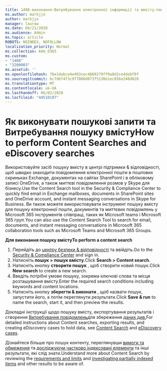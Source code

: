 ```yaml
---
title: 1488-виконання-Витребування електронної інформації та вмісту-пошук
ms.author: markjjo
author: markjjo
manager: lauraw
ms.date: 04/21/2020
ms.audience: Admin
ms.topic: article
ROBOTS: NOINDEX, NOFOLLOW
localization_priority: Normal
ms.collection: Adm_O365
ms.custom:
- "1488"
- "3200003"
ms.assetid: ''
ms.openlocfilehash: 76e14abce4e493cec4869279ff9a8d2ce4debf0f
ms.sourcegitcommit: bc7d6f4f3c9f7060d073f5130e1ec856e248d020
ms.translationtype: MT
ms.contentlocale: uk-UA
ms.lasthandoff: 06/02/2020
ms.locfileid: "44510197"
---
```

# <a name="how-to-perform-content-searches-and-ediscovery-searches"></a><span data-ttu-id="76c1c-102">Як виконувати пошукові запити та Витребування пошуку вмісту</span><span class="sxs-lookup"><span data-stu-id="76c1c-102">How to perform Content Searches and eDiscovery searches</span></span>

<span data-ttu-id="76c1c-103">Використовуйте засіб пошуку вмісту в центрі підтримки & відповідності, щоб швидко знаходити повідомлення електронної пошти в поштових скриньках Exchange, документах на сайтах SharePoint і в обліковому записі OneDrive, а також миттєві повідомлення розмов у Skype для бізнесу.</span><span class="sxs-lookup"><span data-stu-id="76c1c-103">Use the Content Search tool in the Security & Compliance Center to quickly find email in Exchange mailboxes, documents in SharePoint sites and OneDrive account, and instant messaging conversations in Skype for Business.</span></span> <span data-ttu-id="76c1c-104">Ви також можете використовувати інструмент пошуку вмісту для пошуку електронної пошти, документів та миттєвих повідомлень у Microsoft 365 інструментів співпраці, таких як Microsoft teams і Microsoft 365 груп.</span><span class="sxs-lookup"><span data-stu-id="76c1c-104">You can also use the Content Search Tool to search for email, documents, and instant messaging conversations in Microsoft 365 collaboration tools such as Microsoft Teams and Microsoft 365 Groups.</span></span>

<span data-ttu-id="76c1c-105">**Для виконання пошуку вмісту**</span><span class="sxs-lookup"><span data-stu-id="76c1c-105">**To perform a content search**</span></span>

1. <span data-ttu-id="76c1c-106">Перейдіть до [центру безпеки & відповідності](https://protection.office.com) та ввійдіть.</span><span class="sxs-lookup"><span data-stu-id="76c1c-106">Go to the [Security & Compliance Center](https://protection.office.com) and sign in.</span></span>
2. <span data-ttu-id="76c1c-107">Натисніть **пошук > пошук вмісту**.</span><span class="sxs-lookup"><span data-stu-id="76c1c-107">Click **Search > Content search**.</span></span>
3. <span data-ttu-id="76c1c-108">Натисніть кнопку **створити пошук** , щоб створити новий пошук.</span><span class="sxs-lookup"><span data-stu-id="76c1c-108">Click **New search** to create a new search.</span></span>
4. <span data-ttu-id="76c1c-109">Введіть потрібні умови пошуку, зокрема ключові слова та місця розташування вмісту.</span><span class="sxs-lookup"><span data-stu-id="76c1c-109">Enter the required search conditions including keywords and content locations.</span></span>  
5. <span data-ttu-id="76c1c-110">Натисніть кнопку **зберегти & виконати** , щоб назвати пошук, запустити його, а потім переглянути результати.</span><span class="sxs-lookup"><span data-stu-id="76c1c-110">Click **Save & run** to name the search, start it, and then preview the results.</span></span>

<span data-ttu-id="76c1c-111">Докладні інструкції щодо пошуку вмісту, експортування результатів і створення [Витребування повідомлень](https://docs.microsoft.com/microsoft-365/compliance/ediscovery-cases)для збереження [даних див.](https://docs.microsoft.com/microsoft-365/compliance/content-search)</span><span class="sxs-lookup"><span data-stu-id="76c1c-111">For detailed instructions about Content searches, exporting results, and creating eDiscovery cases to hold data, see [Content Search](https://docs.microsoft.com/microsoft-365/compliance/content-search) and [eDiscovery cases](https://docs.microsoft.com/microsoft-365/compliance/ediscovery-cases).</span></span>

<span data-ttu-id="76c1c-112">Дізнайтеся більше про пошук контенту, переглянувши [вимоги та обмеження](https://docs.microsoft.com/microsoft-365/compliance/limits-for-content-search) та [досліджуючи частково індексовані елементи](https://docs.microsoft.com/microsoft-365/compliance/investigating-partially-indexed-items-in-ediscovery) та інші результати, які слід знати.</span><span class="sxs-lookup"><span data-stu-id="76c1c-112">Understand more about Content Search by reviewing the [requirements and limits](https://docs.microsoft.com/microsoft-365/compliance/limits-for-content-search) and  [investigating partially indexed items](https://docs.microsoft.com/microsoft-365/compliance/investigating-partially-indexed-items-in-ediscovery) and other results to be aware of.</span></span>